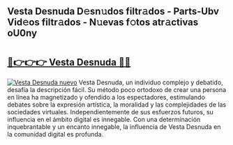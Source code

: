 ## Vesta Desnuda D𝚎sn𝚞dos filtr𝚊dos - Parts-Ubv Vid𝚎os filtr𝚊dos - N𝚞evas f𝚘tos atr𝚊ctivas oU0ny

# <h2><a href="http://mbbi5e.tromn.icu/?c=Vesta+Desnuda">🔗👉👉👉 Vesta Desnuda 🔗🔗</a></h2>

[![Vesta Desnuda nuevo](https://i.imgur.com/pEAQMta.gif)](http://mbbi5e.tromn.icu/?c=Vesta+Desnuda)
Vesta Desnuda, un individuo complejo y debatido, desafía la descripción fácil. Su método poco ortodoxo de crear una persona en línea ha magnetizado y ofendido a los espectadores, estimulando debates sobre la expresión artística, la moralidad y las complejidades de las sociedades virtuales. Independientemente de sus esfuerzos futuros, su influencia en el ámbito digital es innegable. Con una determinación inquebrantable y un encanto innegable, la influencia de Vesta Desnuda en la comunidad digital es profunda.
